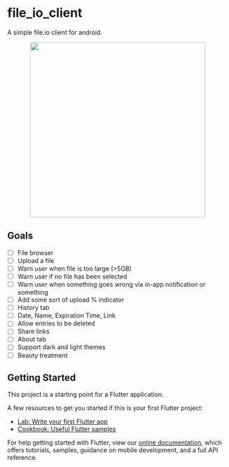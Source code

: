 # file_io_client

A simple file.io client for android.

<p align="center">
    <img src="https://github.com/parklez/file-io-client-flutter/blob/master/project-ideas/screenshot.png" height="400"/>
</p>

## Goals
 - [ ] File browser
 - [ ] Upload a file
 - [ ] Warn user when file is too large (>5GB)
 - [ ] Warn user if no file has been selected
 - [ ] Warn user when something goes wrong via in-app notification or something
 - [ ] Add some sort of upload % indicator
 - [ ] History tab
 - [ ] Date, Name, Expiration Time, Link
 - [ ] Allow entries to be deleted
 - [ ] Share links
 - [ ] About tab
 - [ ] Support dark and light themes
 - [ ] Beauty treatment

## Getting Started

This project is a starting point for a Flutter application.

A few resources to get you started if this is your first Flutter project:

- [Lab: Write your first Flutter app](https://flutter.dev/docs/get-started/codelab)
- [Cookbook: Useful Flutter samples](https://flutter.dev/docs/cookbook)

For help getting started with Flutter, view our
[online documentation](https://flutter.dev/docs), which offers tutorials,
samples, guidance on mobile development, and a full API reference.
